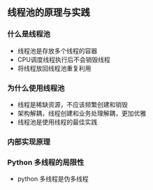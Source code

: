 ## 线程池的原理与实践
### 什么是线程池
- 线程池是存放多个线程的容器
- CPU调度线程执行后不会销毁线程
- 将线程放回线程池重复利用

### 为什么使用线程池
- 线程是稀缺资源，不应该频繁创建和销毁
- 架构解耦，线程创建和业务处理解耦，更加优雅
- 线程池是使用线程的最佳实践

### 内部实现原理

### Python 多线程的局限性
- python 多线程是伪多线程

